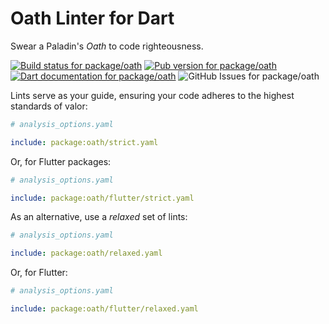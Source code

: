 # Oath Linter for Dart

Swear a Paladin's _Oath_ to code righteousness.

<!-- #region(BADGES) -->
[![Build status for package/oath](https://github.com/matanlurey/pub.lurey.dev/actions/workflows/package_oath.yaml/badge.svg)](https://github.com/matanlurey/pub.lurey.dev/actions/workflows/package_oath.yaml)
[![Pub version for package/oath](https://img.shields.io/pub/v/oath)](https://pub.dev/packages/oath)
[![Dart documentation for package/oath](https://img.shields.io/badge/dartdoc-reference-blue.svg)](https://pub.dev/documentation/oath)
![GitHub Issues for package/oath](https://img.shields.io/github/issues/matanlurey/pub.lurey.dev/pkg-oath?label=issues)

<!-- #endregion -->

Lints serve as your guide, ensuring your code adheres to the highest standards
of valor:

```yaml
# analysis_options.yaml

include: package:oath/strict.yaml
```

Or, for Flutter packages:

```yaml
# analysis_options.yaml

include: package:oath/flutter/strict.yaml
```

As an alternative, use a _relaxed_ set of lints:

```yaml
# analysis_options.yaml

include: package:oath/relaxed.yaml
```

Or, for Flutter:

```yaml
# analysis_options.yaml

include: package:oath/flutter/relaxed.yaml
```